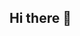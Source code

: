 ## Hi there 👋

<!--
**vaishnavigujjari/vaishnavigujjari** is a ✨ _special_ ✨ repository because its `README.md` (this file) appears on your GitHub profile.

Here are some ideas to get you started:

- 🔭 I’m currently working on ... Projects at Flow as a Software Engineer
- 🌱 I’m currently learning ... Next JS, TailwindCSS
- 👯 I’m looking to collaborate on ... Next JS, React JS
- 🤔 I’m looking for help with ...
- 💬 Ask me about ...
- 📫 How to reach me: ...
- 😄 Pronouns: ...
- ⚡ Fun fact: ... 
-->
